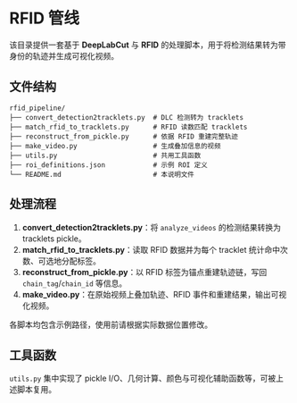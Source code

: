 # RFID 管线

该目录提供一套基于 **DeepLabCut** 与 **RFID** 的处理脚本，用于将检测结果转为带身份的轨迹并生成可视化视频。

## 文件结构

```
rfid_pipeline/
├── convert_detection2tracklets.py  # DLC 检测转为 tracklets
├── match_rfid_to_tracklets.py      # RFID 读数匹配 tracklets
├── reconstruct_from_pickle.py      # 依据 RFID 重建完整轨迹
├── make_video.py                   # 生成叠加信息的视频
├── utils.py                        # 共用工具函数
├── roi_definitions.json            # 示例 ROI 定义
└── README.md                       # 本说明文件
```

## 处理流程

1. **convert_detection2tracklets.py**：将 `analyze_videos` 的检测结果转换为 tracklets pickle。
2. **match_rfid_to_tracklets.py**：读取 RFID 数据并为每个 tracklet 统计命中次数、可选地分配标签。
3. **reconstruct_from_pickle.py**：以 RFID 标签为锚点重建轨迹链，写回 `chain_tag`/`chain_id` 等信息。
4. **make_video.py**：在原始视频上叠加轨迹、RFID 事件和重建结果，输出可视化视频。

各脚本均包含示例路径，使用前请根据实际数据位置修改。

## 工具函数

`utils.py` 集中实现了 pickle I/O、几何计算、颜色与可视化辅助函数等，可被上述脚本复用。

